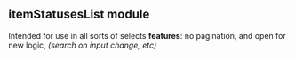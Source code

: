 ## itemStatusesList module

Intended for use in all sorts of selects
**features**: no pagination, and open for new logic, _(search on input change, etc)_
